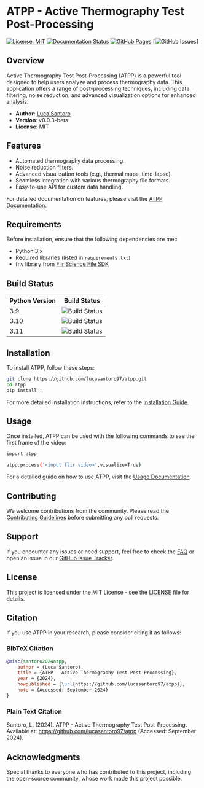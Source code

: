 # ATPP - Active Thermography Test Post-Processing

[![License: MIT](https://img.shields.io/badge/License-MIT-green.svg)](https://opensource.org/licenses/MIT)
[![Documentation Status](https://img.shields.io/github/actions/workflow/status/lucasantoro97/atpp/deploy_docs.yml?branch=main)](https://lucasantoro97.github.io/atpp/)
[![GitHub Pages](https://img.shields.io/badge/docs-GitHub%20Pages-blue.svg)](https://lucasantoro97.github.io/atpp/)
[![GitHub Issues](https://img.shields.io/github/issues/lucasantoro97/atpp)]

## Overview

Active Thermography Test Post-Processing (ATPP) is a powerful tool designed to help users analyze and process thermography data. This application offers a range of post-processing techniques, including data filtering, noise reduction, and advanced visualization options for enhanced analysis.

- **Author**: [Luca Santoro](https://lucasantoro97.github.io/cv/)
- **Version**: v0.0.3-beta
- **License**: MIT

## Features

- Automated thermography data processing.
- Noise reduction filters.
- Advanced visualization tools (e.g., thermal maps, time-lapse).
- Seamless integration with various thermography file formats.
- Easy-to-use API for custom data handling.

For detailed documentation on features, please visit the [ATPP Documentation](https://lucasantoro97.github.io/atpp/).

## Requirements

Before installation, ensure that the following dependencies are met:

- Python 3.x
- Required libraries (listed in `requirements.txt`)
- fnv library from [Flir Science File SDK](https://www.flir.it/products/flir-science-file-sdk/?vertical=rd%20science&segment=solutions)

## Build Status

| Python Version | Build Status |
| -------------- | ------------ |
| 3.9            | ![Build Status](https://github.com/lucasantoro97/atpp/actions/workflows/python-package.yml/badge.svg?branch=main&event=push&matrix.python-version=3.9) |
| 3.10           | ![Build Status](https://github.com/lucasantoro97/atpp/actions/workflows/python-package.yml/badge.svg?branch=main&event=push&matrix.python-version=3.10) |
| 3.11           | ![Build Status](https://github.com/lucasantoro97/atpp/actions/workflows/python-package.yml/badge.svg?branch=main&event=push&matrix.python-version=3.11) |

## Installation

To install ATPP, follow these steps:

```bash
git clone https://github.com/lucasantoro97/atpp.git
cd atpp
pip install .
```


For more detailed installation instructions, refer to the [Installation Guide](https://lucasantoro97.github.io/atpp/).

## Usage

Once installed, ATPP can be used with the following commands to see the first frame of the video:

```bash
import atpp

atpp.process('<input flir video>',visualize=True)
```

For a detailed guide on how to use ATPP, visit the [Usage Documentation](https://lucasantoro97.github.io/atpp/).


## Contributing

We welcome contributions from the community. Please read the [Contributing Guidelines](https://lucasantoro97.github.io/atpp/) before submitting any pull requests.

## Support

If you encounter any issues or need support, feel free to check the [FAQ](https://lucasantoro97.github.io/atpp/) or open an issue in our [GitHub Issue Tracker](https://github.com/lucasantoro97/atpp/issues).

## License

This project is licensed under the MIT License - see the [LICENSE](LICENSE) file for details.

## Citation

If you use ATPP in your research, please consider citing it as follows:

### BibTeX Citation
```bibtex
@misc{santoro2024atpp,
    author = {Luca Santoro},
    title = {ATPP - Active Thermography Test Post-Processing},
    year = {2024},
    howpublished = {\url{https://github.com/lucasantoro97/atpp}},
    note = {Accessed: September 2024}
}
```
### Plain Text Citation
Santoro, L. (2024). ATPP - Active Thermography Test Post-Processing. Available at: https://github.com/lucasantoro97/atpp (Accessed: September 2024).

## Acknowledgments

Special thanks to everyone who has contributed to this project, including the open-source community, whose work made this project possible.